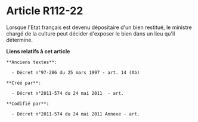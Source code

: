 # Article R112-22

Lorsque l'Etat français est devenu dépositaire d'un bien restitué, le ministre chargé de la culture peut décider d'exposer le
bien dans un lieu qu'il détermine.

**Liens relatifs à cet article**

	**Anciens textes**:

	  - Décret n°97-286 du 25 mars 1997 - art. 14 (Ab)

	**Créé par**:

	  - Décret n°2011-574 du 24 mai 2011  - art.

	**Codifié par**:

	  - Décret n°2011-574 du 24 mai 2011 Annexe - art.
